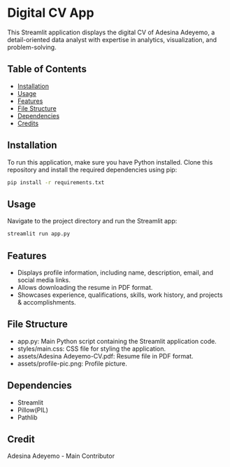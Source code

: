 # Digital CV App

This Streamlit application displays the digital CV of Adesina Adeyemo, a detail-oriented data analyst with expertise in analytics, visualization, and problem-solving.

## Table of Contents

- [Installation](#installation)
- [Usage](#usage)
- [Features](#features)
- [File Structure](#file-structure)
- [Dependencies](#dependencies)
- [Credits](#credits)

## Installation

To run this application, make sure you have Python installed. Clone this repository and install the required dependencies using pip:

```bash
pip install -r requirements.txt
```
## Usage
Navigate to the project directory and run the Streamlit app:

```bash
streamlit run app.py
```

## Features
- Displays profile information, including name, description, email, and social media links.
- Allows downloading the resume in PDF format.
- Showcases experience, qualifications, skills, work history, and projects & accomplishments.

## File Structure
- app.py: Main Python script containing the Streamlit application code.
- styles/main.css: CSS file for styling the application.
- assets/Adesina Adeyemo-CV.pdf: Resume file in PDF format.
- assets/profile-pic.png: Profile picture.

## Dependencies
- Streamlit
- Pillow(PIL)
- Pathlib

## Credit
Adesina Adeyemo - Main Contributor

